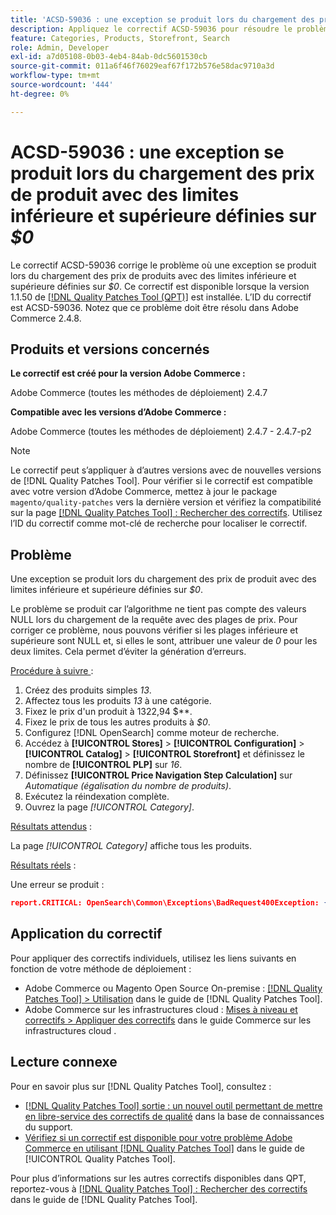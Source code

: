 ```yaml
---
title: 'ACSD-59036 : une exception se produit lors du chargement des prix de produit avec des limites inférieure et supérieure définies sur 0 $'
description: Appliquez le correctif ACSD-59036 pour résoudre le problème d’Adobe Commerce où une exception se produit lors du chargement des prix des produits avec des limites inférieure et supérieure définies sur *$0*.
feature: Categories, Products, Storefront, Search
role: Admin, Developer
exl-id: a7d05108-0b03-4eb4-84ab-0dc5601530cb
source-git-commit: 011a6f46f76029eaf67f172b576e58dac9710a3d
workflow-type: tm+mt
source-wordcount: '444'
ht-degree: 0%

---
```


# ACSD-59036 : une exception se produit lors du chargement des prix de produit avec des limites inférieure et supérieure définies sur *$0*

Le correctif ACSD-59036 corrige le problème où une exception se produit lors du chargement des prix de produits avec des limites inférieure et supérieure définies sur *$0*. Ce correctif est disponible lorsque la version 1.1.50 de [[!DNL Quality Patches Tool (QPT)]](https://experienceleague.adobe.com/en/docs/commerce-operations/tools/quality-patches-tool/quality-patches-tool-to-self-serve-quality-patches) est installée. L’ID du correctif est ACSD-59036. Notez que ce problème doit être résolu dans Adobe Commerce 2.4.8.

## Produits et versions concernés

**Le correctif est créé pour la version Adobe Commerce :**

Adobe Commerce (toutes les méthodes de déploiement) 2.4.7

**Compatible avec les versions d’Adobe Commerce :**

Adobe Commerce (toutes les méthodes de déploiement) 2.4.7 - 2.4.7-p2

>[!NOTE]
>
>Le correctif peut s’appliquer à d’autres versions avec de nouvelles versions de [!DNL Quality Patches Tool]. Pour vérifier si le correctif est compatible avec votre version d’Adobe Commerce, mettez à jour le package `magento/quality-patches` vers la dernière version et vérifiez la compatibilité sur la page [[!DNL Quality Patches Tool] : Rechercher des correctifs](https://experienceleague.adobe.com/tools/commerce-quality-patches/index.html). Utilisez l’ID du correctif comme mot-clé de recherche pour localiser le correctif.

## Problème

Une exception se produit lors du chargement des prix de produit avec des limites inférieure et supérieure définies sur *$0*.

Le problème se produit car l’algorithme ne tient pas compte des valeurs NULL lors du chargement de la requête avec des plages de prix. Pour corriger ce problème, nous pouvons vérifier si les plages inférieure et supérieure sont NULL et, si elles le sont, attribuer une valeur de *0* pour les deux limites. Cela permet d’éviter la génération d’erreurs.

<u>Procédure à suivre </u> :

1. Créez des produits simples *13*.
1. Affectez tous les produits *13* à une catégorie.
1. Fixez le prix d&#39;un produit à 1322,94 $**.
1. Fixez le prix de tous les autres produits à *$0*.
1. Configurez [!DNL OpenSearch] comme moteur de recherche.
1. Accédez à **[!UICONTROL Stores]** > **[!UICONTROL Configuration]** > **[!UICONTROL Catalog]** > **[!UICONTROL Storefront]** et définissez le nombre de **[!UICONTROL PLP]** sur *16*.
1. Définissez **[!UICONTROL Price Navigation Step Calculation]** sur *Automatique (égalisation du nombre de produits)*.
1. Exécutez la réindexation complète.
1. Ouvrez la page *[!UICONTROL Category]*.

<u>Résultats attendus</u> :

La page *[!UICONTROL Category]* affiche tous les produits.

<u>Résultats réels</u> :

Une erreur se produit :

```JSON
report.CRITICAL: OpenSearch\Common\Exceptions\BadRequest400Exception: {"error":{"root_cause":[{"type":"x_content_parse_exception","reason":"[1:193] [bool] failed to parse field [must]"}],"type":"x_content_parse_exception","reason":"[1:193] [bool] failed to parse field [filter]","caused_by":{"type":"x_content_parse_exception","reason":"[1:193] [bool] failed to parse field [must]","caused_by":{"type":"illegal_argument_exception","reason":"field name is null or empty"}}},"status":400} in /vendor/opensearch-project/opensearch-php/src/OpenSearch/Connections/Connection.php:664
```

## Application du correctif

Pour appliquer des correctifs individuels, utilisez les liens suivants en fonction de votre méthode de déploiement :

* Adobe Commerce ou Magento Open Source On-premise : [[!DNL Quality Patches Tool] > Utilisation](/help/tools/quality-patches-tool/usage.md) dans le guide de [!DNL Quality Patches Tool].
* Adobe Commerce sur les infrastructures cloud : [Mises à niveau et correctifs > Appliquer des correctifs](https://experienceleague.adobe.com/docs/commerce-cloud-service/user-guide/develop/upgrade/apply-patches.html) dans le guide Commerce sur les infrastructures cloud .

## Lecture connexe

Pour en savoir plus sur [!DNL Quality Patches Tool], consultez :

* [[!DNL Quality Patches Tool] sortie : un nouvel outil permettant de mettre en libre-service des correctifs de qualité](https://experienceleague.adobe.com/en/docs/commerce-operations/tools/quality-patches-tool/quality-patches-tool-to-self-serve-quality-patches) dans la base de connaissances du support.
* [Vérifiez si un correctif est disponible pour votre problème Adobe Commerce en utilisant [!DNL Quality Patches Tool]](/help/tools/quality-patches-tool/patches-available-in-qpt/check-patch-for-magento-issue-with-magento-quality-patches.md) dans le guide de [!UICONTROL Quality Patches Tool].


Pour plus d’informations sur les autres correctifs disponibles dans QPT, reportez-vous à [[!DNL Quality Patches Tool] : Rechercher des correctifs](https://experienceleague.adobe.com/tools/commerce-quality-patches/index.html) dans le guide de [!DNL Quality Patches Tool].
